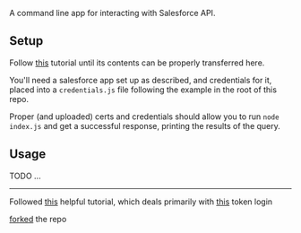 A command line app for interacting with Salesforce API.

## Setup
Follow [this](https://blog.deadlypenguin.com/2019/03/08/jwt-bearer-auth-salesforce-node/) tutorial until its contents can be properly transferred here.

You'll need a salesforce app set up as described, and credentials for it, placed into a `credentials.js` file following the example in the root of this repo.

Proper (and uploaded) certs and credentials should allow you to run `node index.js` and get a successful response, printing the results of the query.

## Usage
TODO ...

--------

Followed [this](https://blog.deadlypenguin.com/2019/03/08/jwt-bearer-auth-salesforce-node/) helpful tutorial, 
which deals primarily with [this](https://github.com/pcon/SalesforceApps/tree/master/sso_example) token login

[forked](https://github.com/EdubFlorence/SalesforceApps) the repo